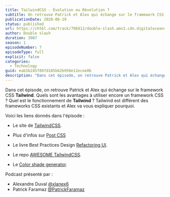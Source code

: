 ```yaml
---
title: TailwindCSS - Évolution ou Révolution ?
subtitle: On retrouve Patrick et Alex qui échange sur le framework CSS Tailwind, son fonctionnement et son paradigme.
publicationDate: 2020-06-19
status: published
url: https://chtbl.com/track/79E812/double-slash.ams3.cdn.digitaloceanspaces.com/DS_007_tailwindcss.mp3
author: Double slash
duration: 3907
season: 1
episodeNumber: 7
episodeType: full
explicit: false
categories:
  - Technology
guid: eab1b245f897d185b62b958e12ecee0b
description: "Dans cet épisode, on retrouve Patrick et Alex qui échange sur le framework CSS Tailwind. Quels sont les avantages à utiliser encore un framework CSS ? Quel est le fonctionnement de Tailwind ? Tailwind est différent des frameworks CSS existants et Alex va vous expliquer pourquoi. Voici les liens donnés dans l'épisode : Le site de TailwindCSS. Plus d'infos sur Post CSS Le livre Best Practices Design Refactoring UI. Le repo AWESOME TailwindCSS. Le Color shade generator. Podcast présenté par : Alexandre Duval @xlanex6 Patrick Faramaz @PatrickFaramaz"
---
```


Dans cet épisode, on retrouve Patrick et Alex qui échange sur le framework CSS **Tailwind**. Quels sont les avantages à utiliser encore un framework CSS ? Quel est le fonctionnement de **Tailwind** ?
Tailwind est différent des frameworks CSS existants et Alex va vous expliquer pourquoi.

Voici les liens donnés dans l'épisode :

- Le site de [TailwindCSS](https://tailwindcss.com/).

- Plus d'infos sur [Post CSS](https://postcss.org/)

- Le livre Best Practices Design [Refactoring UI](https://refactoringui.com/book).

- Le repo [AWESOME TailwindCSS](https://github.com/aniftyco/awesome-tailwindcss).

- Le [Color shade generator](https://javisperez.github.io/tailwindcolorshades/#/).

Podcast présenté par :

- Alexandre Duval [@xlanex6](https://twitter.com/xlanex6)
- Patrick Faramaz [@PatrickFaramaz](https://twitter.com/PatrickFaramaz)
